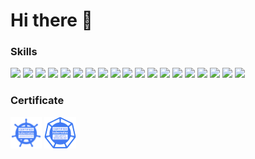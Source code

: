 # Hi there 👋

<!--
**tinohean/tinohean** is a ✨ _special_ ✨ repository because its `README.md` (this file) appears on your GitHub profile.

Here are some ideas to get you started:

- 🔭 I’m currently working on ...
- 🌱 I’m currently learning ...
- 👯 I’m looking to collaborate on ...
- 🤔 I’m looking for help with ...
- 💬 Ask me about ...
- 📫 How to reach me: ...
- 😄 Pronouns: ...
- ⚡ Fun fact: ...
-->

### Skills
<p>

<code><img width="10%" src="https://www.vectorlogo.zone/logos/ansible/ansible-ar21.svg"></code>
<code><img width="10%" src="https://www.vectorlogo.zone/logos/python/python-ar21.svg"></code>
<code><img width="10%" src="https://www.vectorlogo.zone/logos/mysql/mysql-ar21.svg"></code>
<code><img width="10%" src="https://www.vectorlogo.zone/logos/apache_spark/apache_spark-ar21.svg"></code>
<code><img width="10%" src="https://www.vectorlogo.zone/logos/apache_hadoop/apache_hadoop-ar21.svg"></code>
<code><img width="10%" src="https://www.vectorlogo.zone/logos/grafana/grafana-ar21.svg"></code>
<code><img width="10%" src="https://www.vectorlogo.zone/logos/jenkins/jenkins-ar21.svg"></code>
<code><img width="10%" src="https://www.vectorlogo.zone/logos/docker/docker-ar21.svg"></code>
<code><img width="10%" src="https://www.vectorlogo.zone/logos/kubernetes/kubernetes-ar21.svg"></code>
<code><img width="10%" src="https://www.vectorlogo.zone/logos/gnu_bash/gnu_bash-ar21.svg"></code>
<code><img width="10%" src="https://www.vectorlogo.zone/logos/prometheusio/prometheusio-ar21.svg"></code>
<code><img width="10%" src="https://www.vectorlogo.zone/logos/zabbix/zabbix-ar21.svg"></code>
<code><img width="10%" src="https://www.vectorlogo.zone/logos/redis/redis-ar21.svg"></code>
<code><img width="10%" src="https://www.vectorlogo.zone/logos/nginx/nginx-ar21.svg"></code>
<code><img width="10%" src="https://www.vectorlogo.zone/logos/druidio/druidio-ar21.svg"></code>
<code><img width="10%" src="https://www.vectorlogo.zone/logos/apache_kafka/apache_kafka-ar21.svg"></code>
<code><img width="10%" src="https://www.vectorlogo.zone/logos/fluentd/fluentd-ar21.svg"></code>
<code><img width="10%" src="https://www.vectorlogo.zone/logos/ubuntu/ubuntu-ar21.svg"></code>
<code><img width="10%" src="https://www.vectorlogo.zone/logos/apache_zookeeper/apache_zookeeper-ar21.svg"></code>
</p>

### Certificate
<p>
<a href="https://ti-user-certificates.s3.amazonaws.com/e0df7fbf-a057-42af-8a1f-590912be5460/a0d5bf47-c34c-4985-ac8a-42b8177f7f3d-849c0bd1-8c15-4ec5-b3a0-b5172a0ffbf8-certificate.pdf"><code><img width="10%" src="https://github.com/tinohean/img/blob/3cdcf69efc81923527f633d0b67d0ed6bfa2852c/cka.png"></code></a>
<a href="https://ti-user-certificates.s3.amazonaws.com/e0df7fbf-a057-42af-8a1f-590912be5460/a0d5bf47-c34c-4985-ac8a-42b8177f7f3d-464b915b-9980-4340-82eb-7f8e4ed9d799-certificate.pdf">
<code><img width="10%" src="https://github.com/tinohean/img/blob/3cdcf69efc81923527f633d0b67d0ed6bfa2852c/cks.png"></code></a>
</p>
